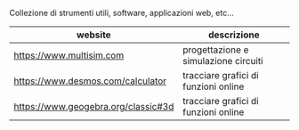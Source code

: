 Collezione di strumenti utili, software, applicazioni web, etc...  

|website|descrizione|
|--|--|
|https://www.multisim.com|progettazione e simulazione circuiti|
|https://www.desmos.com/calculator|tracciare grafici di funzioni online|
|https://www.geogebra.org/classic#3d|tracciare grafici di funzioni online|

